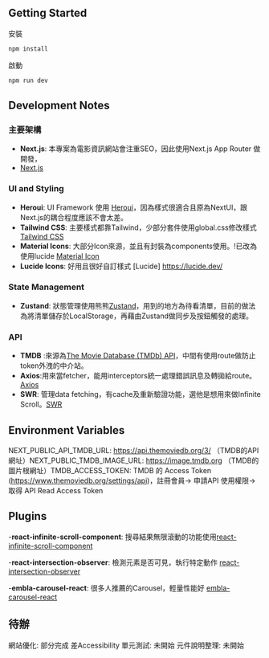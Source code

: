 ## Getting Started

安裝

```bash
npm install
```

啟動

```bash
npm run dev
```

## Development Notes

### 主要架構

- **Next.js**: 本專案為電影資訊網站會注重SEO，因此使用Next.js App Router 做開發，
- [Next.js](https://nextjs.org/docs)

### UI and Styling

- **Heroui**: UI Framework 使用 [Heroui](https://www.heroui.com/)，因為樣式很適合且原為NextUI，跟Next.js的耦合程度應該不會太差。
- **Tailwind CSS**: 主要樣式都靠Tailwind，少部分套件使用global.css修改樣式[Tailwind CSS](https://tailwindcss.com/)
- **Material Icons**: 大部分Icon來源，並且有封裝為components使用。!已改為使用lucide [Material Icon](https://developers.google.com/fonts/docs/material_symbols?hl=zh-tw#use_in_web)
- **Lucide Icons**: 好用且很好自訂樣式
  [Lucide] https://lucide.dev/

### State Management

- **Zustand**: 狀態管理使用熊熊[Zustand](https://zustand-demo.pmnd.rs/)，用到的地方為待看清單，目前的做法為將清單儲存於LocalStorage，再藉由Zustand做同步及按鈕觸發的處理。

### API

- **TMDB** :來源為[The Movie Database (TMDb) API](https://www.themoviedb.org/documentation/api)，中間有使用route做防止token外洩的中介站。
- **Axios**:用來當fetcher，能用interceptors統一處理錯誤訊息及轉拋給route。[Axios](https://github.com/axios/axios)
- **SWR**: 管理data fetching，有cache及重新驗證功能，選他是想用來做Infinite Scroll。[SWR](https://swr.vercel.app/)

## Environment Variables

NEXT_PUBLIC_API_TMDB_URL: https://api.themoviedb.org/3/ （TMDB的API網址）NEXT_PUBLIC_TMDB_IMAGE_URL: https://image.tmdb.org （TMDB的圖片根網址）TMDB_ACCESS_TOKEN: TMDB 的 Access Token (https://www.themoviedb.org/settings/api)，註冊會員-> 申請API 使用權限-> 取得 API Read Access Token

## Plugins

-**react-infinite-scroll-component**: 搜尋結果無限滾動的功能使用[react-infinite-scroll-component](https://github.com/ankeetmaini/react-infinite-scroll-component)

-**react-intersection-observer**: 檢測元素是否可見，執行特定動作
[react-intersection-observer](https://github.com/thebuilder/react-intersection-observer)

-**embla-carousel-react**: 很多人推薦的Carousel，輕量性能好
[embla-carousel-react](https://www.embla-carousel.com/get-started/react/)

## 待辦

網站優化: 部分完成 差Accessibility
單元測試: 未開始
元件說明整理: 未開始
